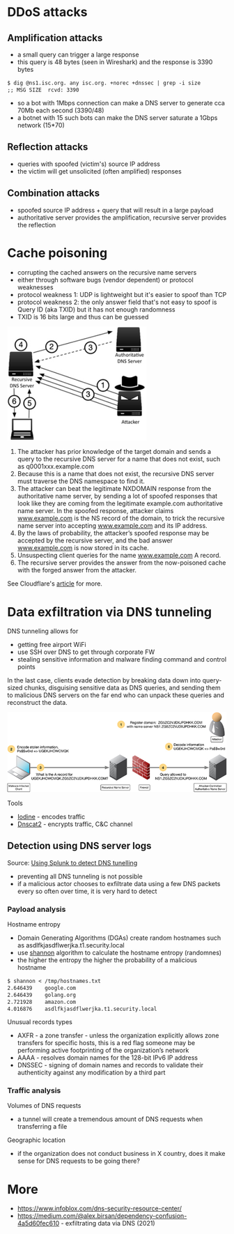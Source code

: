 # DDoS attacks

## Amplification attacks

* a small query can trigger a large response
* this query is 48 bytes (seen in Wireshark) and the response is 3390 bytes

```
$ dig @ns1.isc.org. any isc.org. +norec +dnssec | grep -i size
;; MSG SIZE  rcvd: 3390
```

* so a bot with 1Mbps connection can make a DNS server to generate cca 70Mb each second (3390/48)
* a botnet with 15 such bots can make the DNS server saturate a 1Gbps network (15*70)

## Reflection attacks

* queries with spoofed (victim's) source IP address
* the victim will get unsolicited (often amplified) responses

## Combination attacks

* spoofed source IP address + query that will result in a large payload
* authoritative server provides the amplification, recursive server provides the reflection

# Cache poisoning

* corrupting the cached answers on the recursive name servers
* either through software bugs (vendor dependent) or protocol weaknesses
* protocol weakness 1: UDP is lightweight but it's easier to spoof than TCP
* protocol weakness 2: the only answer field that's not easy to spoof is Query ID (aka TXID) but it has not enough randomness
* TXID is 16 bits large and thus can be guessed

<img src="/static/dns-cache-poisoning.jpeg" style="max-width:100%;width:320px">

1. The attacker has prior knowledge of the target domain and sends a query to the recursive DNS server for a name that does not exist, such as q0001xxx.example.com
2. Because this is a name that does not exist, the recursive DNS server must traverse the DNS namespace to find it.
3. The attacker can beat the legitimate NXDOMAIN response from the authoritative name server, by sending a lot of spoofed responses that look like they are coming from the legitimate example.com authoritative name server. In the spoofed response, attacker claims www.example.com is the NS record of the domain, to trick the recursive name server into accepting www.example.com and its IP address.
4. By the laws of probability, the attacker’s spoofed response may be accepted by the recursive server, and the bad answer www.example.com is now stored in its cache.
5. Unsuspecting client queries for the name www.example.com A record.
6. The recursive server provides the answer from the now-poisoned cache with the forged answer from the attacker.

See Cloudflare's [article](https://www.cloudflare.com/learning/dns/dns-cache-poisoning/) for more.

# Data exfiltration via DNS tunneling

DNS tunneling allows for

* getting free airport WiFi
* use SSH over DNS to get through corporate FW
* stealing sensitive information and malware finding command and control points

In the last case, clients evade detection by breaking data down into
query-sized chunks, disguising sensitive data as DNS queries, and sending
them to malicious DNS servers on the far end who can unpack these queries and
reconstruct the data.

<img src="/static/dns-data-exfiltration.jpeg" style="max-width:100%;width:640px">

Tools

* [Iodine](https://github.com/yarrick/iodine) - encodes traffic
* [Dnscat2](https://github.com/iagox86/dnscat2) - encrypts traffic, C&C channel

## Detection using DNS server logs

Source: [Using Splunk to detect DNS tunelling](https://www.sans.org/reading-room/whitepapers/dns/splunk-detect-dns-tunneling-37022)

* preventing all DNS tunneling is not possible
* if a malicious actor chooses to exfiltrate data using a few DNS packets every so often over time, it is very hard to detect

### Payload analysis

Hostname entropy

* Domain Generating Algorithms (DGAs) create random hostnames such as asdlfkjasdflwerjka.t1.security.local
* use [shannon](https://github.com/jreisinger/shannon) algorithm to calculate the hostname entropy (randomnes)
* the higher the entropy the higher the probability of a malicious hostname

```
$ shannon < /tmp/hostnames.txt
2.646439	google.com
2.646439	golang.org
2.721928	amazon.com
4.016876	asdlfkjasdflwerjka.t1.security.local
```

Unusual records types

* AXFR - a zone transfer - unless the organization explicitly allows zone transfers for specific hosts, this is a red flag someone may be performing active footprinting of the organization’s network
* AAAA - resolves domain names for the 128-bit IPv6 IP address
* DNSSEC - signing of domain names and records to validate their authenticity against any modification by a third part

### Traffic analysis

Volumes of DNS requests

* a tunnel will create a tremendous amount of DNS requests when transferring a file

Geographic location

* if the organization does not conduct business in X country, does it make sense for DNS requests to be going there?

# More

* https://www.infoblox.com/dns-security-resource-center/
* https://medium.com/@alex.birsan/dependency-confusion-4a5d60fec610 - exfiltrating data via DNS (2021)
